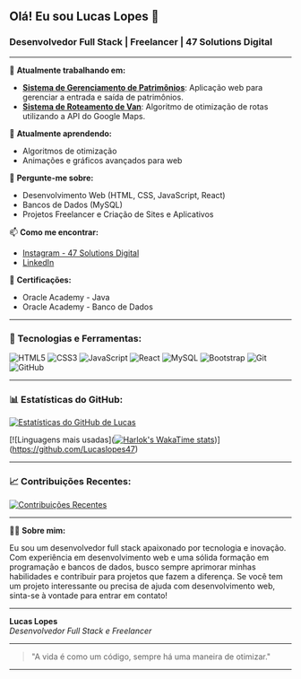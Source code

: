 ## Olá! Eu sou Lucas Lopes 👋

### Desenvolvedor Full Stack | Freelancer | 47 Solutions Digital

---

🔭 **Atualmente trabalhando em:**
- **[Sistema de Gerenciamento de Patrimônios](https://github.com/Lucaslopes47/conpat)**: Aplicação web para gerenciar a entrada e saída de patrimônios.
- **[Sistema de Roteamento de Van](https://colab.research.google.com/drive/1X2Gy3Gp2nPswMW8zGhqYjxh5c2Z5TDxb?usp=sharing)**: Algoritmo de otimização de rotas utilizando a API do Google Maps.

🌱 **Atualmente aprendendo:**
- Algoritmos de otimização
- Animações e gráficos avançados para web

💬 **Pergunte-me sobre:**
- Desenvolvimento Web (HTML, CSS, JavaScript, React)
- Bancos de Dados (MySQL)
- Projetos Freelancer e Criação de Sites e Aplicativos

📫 **Como me encontrar:**
- [Instagram - 47 Solutions Digital](https://www.instagram.com/47_digital_solutions/)
- [LinkedIn](https://www.linkedin.com/in/seu-usuario)

📄 **Certificações:**
- Oracle Academy - Java
- Oracle Academy - Banco de Dados

---

### 🚀 Tecnologias e Ferramentas:

![HTML5](https://img.shields.io/badge/-HTML5-E34F26?style=flat-square&logo=html5&logoColor=white)
![CSS3](https://img.shields.io/badge/-CSS3-1572B6?style=flat-square&logo=css3&logoColor=white)
![JavaScript](https://img.shields.io/badge/-JavaScript-F7DF1E?style=flat-square&logo=javascript&logoColor=black)
![React](https://img.shields.io/badge/-React-61DAFB?style=flat-square&logo=react&logoColor=black)
![MySQL](https://img.shields.io/badge/-MySQL-4479A1?style=flat-square&logo=mysql&logoColor=white)
![Bootstrap](https://img.shields.io/badge/-Bootstrap-563D7C?style=flat-square&logo=bootstrap&logoColor=white)
![Git](https://img.shields.io/badge/-Git-F05032?style=flat-square&logo=git&logoColor=white)
![GitHub](https://img.shields.io/badge/-GitHub-181717?style=flat-square&logo=github&logoColor=white)

---

### 📊 Estatísticas do GitHub:

[![Estatísticas do GitHub de Lucas](https://github-readme-stats.vercel.app/api?username=anuraghazra&show_icons=true&theme=transparent)](https://github.com/Lucaslopes47)

[![Linguagens mais usadas]([![Harlok's WakaTime stats](https://github-readme-stats.vercel.app/api/wakatime?username=ffflabs)](https://github.com/anuraghazra/github-readme-stats))](https://github.com/Lucaslopes47)

---

### 📈 Contribuições Recentes:

[![Contribuições Recentes](https://github-readme-streak-stats.herokuapp.com/?user=seu-usuario&theme=radical)](https://github.com/Lucaslopes47)

---

👨‍💻 **Sobre mim:**

Eu sou um desenvolvedor full stack apaixonado por tecnologia e inovação. Com experiência em desenvolvimento web e uma sólida formação em programação e bancos de dados, busco sempre aprimorar minhas habilidades e contribuir para projetos que fazem a diferença. Se você tem um projeto interessante ou precisa de ajuda com desenvolvimento web, sinta-se à vontade para entrar em contato!

---

**Lucas Lopes**  
*Desenvolvedor Full Stack e Freelancer*

---

> "A vida é como um código, sempre há uma maneira de otimizar."

---


